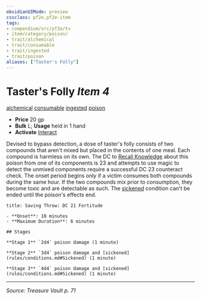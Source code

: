 ```yaml
---
obsidianUIMode: preview
cssclass: pf2e,pf2e-item
tags:
- compendium/src/pf2e/tv
- item/category/poison/
- trait/alchemical
- trait/consumable
- trait/ingested
- trait/poison
aliases: ["Taster's Folly"]
---
```

# Taster's Folly *Item 4*  
[alchemical](alchemical.md "Alchemical Item Trait")  [consumable](consumable.md "Consumable Item Trait")  [ingested](ingested.md "Ingested Item Trait")  [poison](Reference/Rules/Traits/poison.md "Poison Effect Trait")  

- **Price** 20 gp
- **Bulk** L; **Usage** held in 1 hand
- **Activate** [Interact](interact.md)

Devised to bypass detection, a dose of taster's folly consists of two compounds that aren't mixed but placed in the contents of one meal. Each compound is harmless on its own. The DC to [Recall Knowledge](recall-knowledge.md) about this poison from one of its components is 23 and attempts to use magic to detect the unmixed components require a successful DC 23 counteract check. The onset period begins only if a victim consumes both compounds during the same hour. If the two compounds mix prior to consumption, they become toxic and are detectable as such. The [sickened](conditions.md#Sickened) condition can't be ended until the poison's effects end.

```ad-inline-affliction
title: Saving Throw: DC 21 Fortitude

- **Onset**: 10 minutes
- **Maximum Duration**: 6 minutes

## Stages

**Stage 1** `2d4` poison damage (1 minute)

**Stage 2** `3d4` poison damage and [sickened](rules/conditions.md#Sickened) (1 minute)

**Stage 3** `4d4` poison damage and [sickened](rules/conditions.md#Sickened) (1 minute)
```


---
*Source: Treasure Vault p. 71*